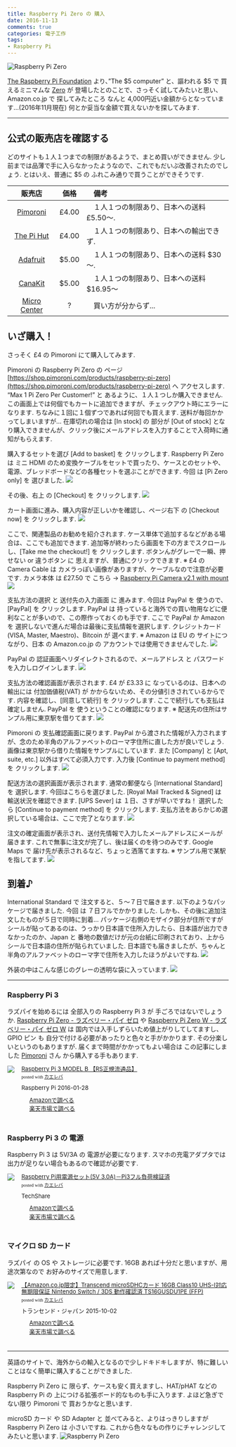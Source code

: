 ```yaml
---
title: Raspberry Pi Zero の 購入
date: 2016-11-13
comments: true
categories: 電子工作
tags:
- Raspberry Pi
---
```


![](/images/raspi/zero-v1.3.jpg "Raspberry Pi Zero")

[The Raspberry Pi Foundation](https://www.raspberrypi.org/) より、”The $5 computer” と、謳われる $5 で 買えるミニマムな [Zero](https://www.raspberrypi.org/products/pi-zero) が 登場したとのことで、さっそく試してみたいと思い、Amazon.co.jp で 探してみたところ なんと 4,000円近い金額からとなっています…(2016年11月現在)
何とか妥当な金額で買えないかを探してみます.
- - - -


## 公式の販売店を確認する
どのサイトも１人１つまでの制限があるようで、まとめ買いができません. 少し前までは品薄で手に入らなかったようなので、これでもだいぶ改善されたのでしょう. とはいえ、普通に $5 の ふれこみ通りで買うことができそうです.

| 販売店 | 価格 | 　備考 |
|:------:|:----:|:-----|
| [Pimoroni](https://shop.pimoroni.com/products/raspberry-pi-zero) | £4.00 | 　１人１つの制限あり、日本への送料 £5.50～. |
| [The Pi Hut](http://thepihut.com/products/raspberry-pi-zero) | £4.00 | 　１人１つの制限あり、日本への輸出できず. |
| [Adafruit](https://www.adafruit.com/products/2885) | $5.00 | 　１人１つの制限あり、日本への送料 $30～. |
| [CanaKit](http://www.canakit.com/raspberry-pi-zero.html) | $5.00 | 　１人１つの制限あり、日本への送料 $16.95～ |
| [Micro Center](http://www.microcenter.com/product/457746/Zero_Development_Board) | ? | 　買い方が分からず... |


## いざ購入！
さっそく £4 の Pimoroni にて購入してみます.

Pimoroni の Raspberry Pi Zero の ページ [https://shop.pimoroni.com/products/raspberry-pi-zero](https://shop.pimoroni.com/products/raspberry-pi-zero) へ アクセスします.
“Max 1 Pi Zero Per Customer!” と あるように、１人１つしか購入できません. この画面上では何個でもカートに追加できますが、チェックアウト時にエラーになります. ちなみに１回に１個ずつであれば何回でも買えます. 送料が毎回かかってしまいますが…
在庫切れの場合は [In stock] の 部分が [Out of stock] となり購入できませんが、クリック後にメールアドレスを入力することで入荷時に通知がもらえます.

購入するセットを選び [Add to basket] を クリックします.
Raspberry Pi Zero は ミニ HDMI のため変換ケーブルをセットで買ったり、ケースとのセットや、電源、ブレッドボードなどの各種セットを選ぶことができます. 今回 は [Pi Zero only] を 選びました.
![](/images/raspi/pimoroni/01.png)

その後、右上 の [Checkout] を クリックします.
![](/images/raspi/pimoroni/02.png)

カート画面に進み、購入内容が正しいかを確認し、ページ右下 の [Checkout now] を クリックします.
![](/images/raspi/pimoroni/03.png)

ここで、関連製品のお勧めを紹介されます. ケース単体で追加するなどがある場合は、ここでも追加できます.
追加等が終わったら画面を下の方までスクロールし、[Take me the checkout!] を クリックします. ボタンんがグレーで一瞬、押せない or 違うボタン に 思えますが、普通にクリックできます.
※ £4 の Camera Cable は カメラっぽい画像がありますが、ケーブルなので注意が必要です. カメラ本体 は £27.50 で こちら → [Raspberry Pi Camera v2.1 with mount](https://shop.pimoroni.com/products/raspberry-pi-camera-module-v2-1-with-mount)
![](/images/raspi/pimoroni/04.png)

支払方法の選択 と 送付先の入力画面 に 進みます.
今回は PayPal を 使うので、[PayPal] を クリックします.
PayPal は 持っていると海外での買い物用などに便利なことが多いので、この際作っておくのも手です. ここで PayPal か Amazon を 選択しないで進んだ場合は最後に支払情報を選択します. クレジットカード(VISA, Master, Maestro)、Bitcoin が 選べます.
※ Amazon は EU の サイトにつながり、日本 の Amazon.co.jp の アカウントでは使用できませんでした.
![](/images/raspi/pimoroni/05.png)

PayPal の 認証画面へリダイレクトされるので、メールアドレス と パスワードを入力しログインします.
![](/images/raspi/pimoroni/06.png)

支払方法の確認画面が表示されます.
£4 が £3.33 に なっているのは、日本への輸出には 付加価値税(VAT) が かからないため、その分値引きされているからです.
内容を確認し、[同意して続行] を クリックします. ここで続行しても支払は確定しません. PayPal を 使うということの確認になります.
※ 配送先の住所はサンプル用に東京駅を借りてます.
![](/images/raspi/pimoroni/07.png)

Pimoroni の 支払確認画面に戻ります.
PayPal から渡された情報が入力されますが、念のため半角のアルファベットのローマ字住所に直した方が良いでしょう. 画像は東京駅から借りた情報をサンプルにしています. また [Company] と [Apt, suite, etc.] 以外はすべて必須入力です.
入力後 [Continue to payment method] を クリックします.
![](/images/raspi/pimoroni/08.png)

配送方法の選択画面が表示されます.
通常の郵便なら [International Standard] を 選択します. 今回はこちらを選びました.
[Royal Mail Tracked & Signed] は 輸送状況を確認できます.
[UPS Sever] は １日、さすが早いですね！
選択したら [Continue to payment method] を クリックします. 支払方法をあらかじめ選択している場合は、ここで完了となります.
![](/images/raspi/pimoroni/09.png)

注文の確定画面が表示され、送付先情報で入力したメールアドレスにメールが届きます. これで無事に注文が完了し、後は届くのを待つのみです.
Google Maps で 届け先が表示されるなど、ちょっと洒落てますね.
※ サンプル用で某駅を指してます.
![](/images/raspi/pimoroni/10.png)


## 到着♪
International Standard で 注文すると、５～７日で届きます. 以下のようなパッケージで届きました.
今回 は ７日フルでかかりました. しかも、その後に追加注文したものが５日で同時に到着…
パッケージ右側のモザイク部分が住所ですがシールが貼ってあるのは、うっかり日本語で住所入力したら、日本語が出力できなかったのか、Japan と 番地の数値だけが元の台紙に印刷されており、上からシールで日本語の住所が貼られていました. 日本語でも届きましたが、ちゃんと半角のアルファベットのローマ字で住所を入力したほうがよいですね.
![](/images/raspi/pimoroni/11.jpg)

外装の中はこんな感じのグレーの透明な袋に入っています.
![](/images/raspi/pimoroni/12.jpg)



- - - -
### Raspberry Pi 3
ラズパイを始めるには 全部入りの Raspberry Pi 3 が 手ごろではないでしょうか. <a href="//af.moshimo.com/af/c/click?a_id=860699&p_id=170&pc_id=185&pl_id=4062&s_v=b5Rz2P0601xu&url=http%3A%2F%2Fwww.amazon.co.jp%2Fexec%2Fobidos%2FASIN%2FB018K9NNJW%2Fref%3Dnosim" target="_blank" >Raspberry Pi Zero - ラズベリー・パイ ゼロ</a> や <a href="//af.moshimo.com/af/c/click?a_id=860699&p_id=170&pc_id=185&pl_id=4062&s_v=b5Rz2P0601xu&url=http%3A%2F%2Fwww.amazon.co.jp%2Fexec%2Fobidos%2FASIN%2FB01GFAIKMI%2Fref%3Dnosim" target="_blank" >Raspberry Pi Zero W - ラズベリー・パイ ゼロ W</a> は 国内では入手しずらいため値上がりしてしてますし、GPIO ピン も 自分で付ける必要があったりと色々と手がかかります. その分楽しいというのもありますが.
届くまで時間がかかってもよい場合は この記事にしました [Pimoroni](https://pimoroni.com/) さん から購入する手もあります.
<div class="kaerebalink-box" style="text-align:left;padding-bottom:20px;font-size:small;/zoom: 1;overflow: hidden;"><div class="kaerebalink-image" style="float:left;margin:0 15px 10px 0;"><a href="//af.moshimo.com/af/c/click?a_id=860699&p_id=170&pc_id=185&pl_id=4062&s_v=b5Rz2P0601xu&url=http%3A%2F%2Fwww.amazon.co.jp%2Fexec%2Fobidos%2FASIN%2FB01CFHHYF4%2Fref%3Dnosim" target="_blank" ><img src="https://images-fe.ssl-images-amazon.com/images/I/41zcKgUQXtL._SL160_.jpg" style="border: none;" /></a><img src="//i.moshimo.com/af/i/impression?a_id=860699&p_id=170&pc_id=185&pl_id=4062" width="1" height="1" style="border:none;"></div><div class="kaerebalink-info" style="line-height:120%;/zoom: 1;overflow: hidden;"><div class="kaerebalink-name" style="margin-bottom:10px;line-height:120%"><a href="//af.moshimo.com/af/c/click?a_id=860699&p_id=170&pc_id=185&pl_id=4062&s_v=b5Rz2P0601xu&url=http%3A%2F%2Fwww.amazon.co.jp%2Fexec%2Fobidos%2FASIN%2FB01CFHHYF4%2Fref%3Dnosim" target="_blank" >Raspberry Pi 3 MODEL B 【RS正規流通品】</a><img src="//i.moshimo.com/af/i/impression?a_id=860699&p_id=170&pc_id=185&pl_id=4062" width="1" height="1" style="border:none;"><div class="kaerebalink-powered-date" style="font-size:8pt;margin-top:5px;font-family:verdana;line-height:120%">posted with <a href="http://kaereba.com" rel="nofollow" target="_blank">カエレバ</a></div></div><div class="kaerebalink-detail" style="margin-bottom:5px;"> Raspberry Pi 2016-01-28    </div><div class="kaerebalink-link1" style="margin-top:10px;"><div class="shoplinkamazon" style="margin-right:5px;background: url('//img.yomereba.com/kl.gif') 0 0 no-repeat;padding: 2px 0 2px 18px;white-space: nowrap;"><a href="//af.moshimo.com/af/c/click?a_id=860699&p_id=170&pc_id=185&pl_id=4062&s_v=b5Rz2P0601xu&url=http%3A%2F%2Fwww.amazon.co.jp%2Fgp%2Fsearch%3Fkeywords%3DRaspberry%2520Pi%25203%26__mk_ja_JP%3D%25E3%2582%25AB%25E3%2582%25BF%25E3%2582%25AB%25E3%2583%258A" target="_blank" >Amazonで調べる</a><img src="//i.moshimo.com/af/i/impression?a_id=860699&p_id=170&pc_id=185&pl_id=4062" width="1" height="1" style="border:none;"></div><div class="shoplinkrakuten" style="margin-right:5px;background: url('//img.yomereba.com/kl.gif') 0 -50px no-repeat;padding: 2px 0 2px 18px;white-space: nowrap;"><a href="//af.moshimo.com/af/c/click?a_id=862013&p_id=54&pc_id=54&pl_id=616&s_v=b5Rz2P0601xu&url=http%3A%2F%2Fsearch.rakuten.co.jp%2Fsearch%2Fmall%2FRaspberry%2520Pi%25203%2F-%2Ff.1-p.1-s.1-sf.0-st.A-v.2%3Fx%3D0" target="_blank" >楽天市場で調べる</a><img src="//i.moshimo.com/af/i/impression?a_id=862013&p_id=54&pc_id=54&pl_id=616" width="1" height="1" style="border:none;"></div></div></div><div class="booklink-footer" style="clear: left"></div></div>

### Raspberry Pi 3 の 電源
Raspberry Pi 3 は 5V/3A の 電源が必要になります. スマホの充電アダプタでは出力が足りない場合もあるので確認が必要です.
<div class="kaerebalink-box" style="text-align:left;padding-bottom:20px;font-size:small;/zoom: 1;overflow: hidden;"><div class="kaerebalink-image" style="float:left;margin:0 15px 10px 0;"><a href="//af.moshimo.com/af/c/click?a_id=860699&p_id=170&pc_id=185&pl_id=4062&s_v=b5Rz2P0601xu&url=http%3A%2F%2Fwww.amazon.co.jp%2Fexec%2Fobidos%2FASIN%2FB01N8ZIJL8%2Fref%3Dnosim" target="_blank" ><img src="https://images-fe.ssl-images-amazon.com/images/I/41p5wekKaIL._SL160_.jpg" style="border: none;" /></a><img src="//i.moshimo.com/af/i/impression?a_id=860699&p_id=170&pc_id=185&pl_id=4062" width="1" height="1" style="border:none;"></div><div class="kaerebalink-info" style="line-height:120%;/zoom: 1;overflow: hidden;"><div class="kaerebalink-name" style="margin-bottom:10px;line-height:120%"><a href="//af.moshimo.com/af/c/click?a_id=860699&p_id=170&pc_id=185&pl_id=4062&s_v=b5Rz2P0601xu&url=http%3A%2F%2Fwww.amazon.co.jp%2Fexec%2Fobidos%2FASIN%2FB01N8ZIJL8%2Fref%3Dnosim" target="_blank" >Raspberry Pi用電源セット(5V 3.0A)－Pi3フル負荷検証済</a><img src="//i.moshimo.com/af/i/impression?a_id=860699&p_id=170&pc_id=185&pl_id=4062" width="1" height="1" style="border:none;"><div class="kaerebalink-powered-date" style="font-size:8pt;margin-top:5px;font-family:verdana;line-height:120%">posted with <a href="http://kaereba.com" rel="nofollow" target="_blank">カエレバ</a></div></div><div class="kaerebalink-detail" style="margin-bottom:5px;"> TechShare     </div><div class="kaerebalink-link1" style="margin-top:10px;"><div class="shoplinkamazon" style="margin-right:5px;background: url('//img.yomereba.com/kl.gif') 0 0 no-repeat;padding: 2px 0 2px 18px;white-space: nowrap;"><a href="//af.moshimo.com/af/c/click?a_id=860699&p_id=170&pc_id=185&pl_id=4062&s_v=b5Rz2P0601xu&url=http%3A%2F%2Fwww.amazon.co.jp%2Fgp%2Fsearch%3Fkeywords%3DRaspberry%2520Pi%25203%2520%25E9%259B%25BB%25E6%25BA%2590%25203A%26__mk_ja_JP%3D%25E3%2582%25AB%25E3%2582%25BF%25E3%2582%25AB%25E3%2583%258A" target="_blank" >Amazonで調べる</a><img src="//i.moshimo.com/af/i/impression?a_id=860699&p_id=170&pc_id=185&pl_id=4062" width="1" height="1" style="border:none;"></div><div class="shoplinkrakuten" style="margin-right:5px;background: url('//img.yomereba.com/kl.gif') 0 -50px no-repeat;padding: 2px 0 2px 18px;white-space: nowrap;"><a href="//af.moshimo.com/af/c/click?a_id=862013&p_id=54&pc_id=54&pl_id=616&s_v=b5Rz2P0601xu&url=http%3A%2F%2Fsearch.rakuten.co.jp%2Fsearch%2Fmall%2FRaspberry%2520Pi%25203%2520%25E9%259B%25BB%25E6%25BA%2590%25203A%2F-%2Ff.1-p.1-s.1-sf.0-st.A-v.2%3Fx%3D0" target="_blank" >楽天市場で調べる</a><img src="//i.moshimo.com/af/i/impression?a_id=862013&p_id=54&pc_id=54&pl_id=616" width="1" height="1" style="border:none;"></div></div></div><div class="booklink-footer" style="clear: left"></div></div>

### マイクロ SD カード
ラズパイ の OS や ストレージに必要です. 16GB あれば十分だと思いますが、用途次第なので お好みのサイズで用意します.
<div class="kaerebalink-box" style="text-align:left;padding-bottom:20px;font-size:small;/zoom: 1;overflow: hidden;"><div class="kaerebalink-image" style="float:left;margin:0 15px 10px 0;"><a href="//af.moshimo.com/af/c/click?a_id=860699&p_id=170&pc_id=185&pl_id=4062&s_v=b5Rz2P0601xu&url=http%3A%2F%2Fwww.amazon.co.jp%2Fexec%2Fobidos%2FASIN%2FB015J44QS8%2Fref%3Dnosim" target="_blank" ><img src="https://images-fe.ssl-images-amazon.com/images/I/51JBMptiJgL._SL160_.jpg" style="border: none;" /></a><img src="//i.moshimo.com/af/i/impression?a_id=860699&p_id=170&pc_id=185&pl_id=4062" width="1" height="1" style="border:none;"></div><div class="kaerebalink-info" style="line-height:120%;/zoom: 1;overflow: hidden;"><div class="kaerebalink-name" style="margin-bottom:10px;line-height:120%"><a href="//af.moshimo.com/af/c/click?a_id=860699&p_id=170&pc_id=185&pl_id=4062&s_v=b5Rz2P0601xu&url=http%3A%2F%2Fwww.amazon.co.jp%2Fexec%2Fobidos%2FASIN%2FB015J44QS8%2Fref%3Dnosim" target="_blank" >【Amazon.co.jp限定】Transcend microSDHCカード 16GB Class10 UHS-I対応 無期限保証 Nintendo Switch / 3DS 動作確認済 TS16GUSDU1PE (FFP)</a><img src="//i.moshimo.com/af/i/impression?a_id=860699&p_id=170&pc_id=185&pl_id=4062" width="1" height="1" style="border:none;"><div class="kaerebalink-powered-date" style="font-size:8pt;margin-top:5px;font-family:verdana;line-height:120%">posted with <a href="http://kaereba.com" rel="nofollow" target="_blank">カエレバ</a></div></div><div class="kaerebalink-detail" style="margin-bottom:5px;"> トランセンド・ジャパン 2015-10-02    </div><div class="kaerebalink-link1" style="margin-top:10px;"><div class="shoplinkamazon" style="margin-right:5px;background: url('//img.yomereba.com/kl.gif') 0 0 no-repeat;padding: 2px 0 2px 18px;white-space: nowrap;"><a href="//af.moshimo.com/af/c/click?a_id=860699&p_id=170&pc_id=185&pl_id=4062&s_v=b5Rz2P0601xu&url=http%3A%2F%2Fwww.amazon.co.jp%2Fgp%2Fsearch%3Fkeywords%3DTranscend%2520microSDHC%25E3%2582%25AB%25E3%2583%25BC%25E3%2583%2589%26__mk_ja_JP%3D%25E3%2582%25AB%25E3%2582%25BF%25E3%2582%25AB%25E3%2583%258A" target="_blank" >Amazonで調べる</a><img src="//i.moshimo.com/af/i/impression?a_id=860699&p_id=170&pc_id=185&pl_id=4062" width="1" height="1" style="border:none;"></div><div class="shoplinkrakuten" style="margin-right:5px;background: url('//img.yomereba.com/kl.gif') 0 -50px no-repeat;padding: 2px 0 2px 18px;white-space: nowrap;"><a href="//af.moshimo.com/af/c/click?a_id=862013&p_id=54&pc_id=54&pl_id=616&s_v=b5Rz2P0601xu&url=http%3A%2F%2Fsearch.rakuten.co.jp%2Fsearch%2Fmall%2FTranscend%2520microSDHC%25E3%2582%25AB%25E3%2583%25BC%25E3%2583%2589%2F-%2Ff.1-p.1-s.1-sf.0-st.A-v.2%3Fx%3D0" target="_blank" >楽天市場で調べる</a><img src="//i.moshimo.com/af/i/impression?a_id=862013&p_id=54&pc_id=54&pl_id=616" width="1" height="1" style="border:none;"></div></div></div><div class="booklink-footer" style="clear: left"></div></div>



- - - -
英語のサイトで、海外からの輸入となるので少しドキドキしますが、特に難しいことはなく簡単に購入することができました.

Raspberry Pi Zero に 限らず、ケースも安く買えますし、HAT/pHAT などの Raspberry Pi の 上につける拡張ボード的なものも手に入ります. よほど急ぎでない限り Pimoroni で 買おうかなと思います.

microSD カード や SD Adapter と 並べてみると、よりはっきりしますが Raspberry Pi Zero は 小さいですね. これから色々なもの作りにチャレンジしてみたいと思います.
![](/images/raspi/zero-v1.3.jpg "Raspberry Pi Zero")
